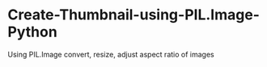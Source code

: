 # Create-Thumbnail-using-PIL.Image-Python
Using PIL.Image convert, resize, adjust aspect ratio of images
